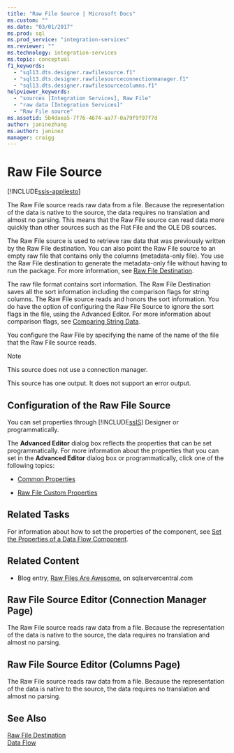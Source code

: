 ```yaml
---
title: "Raw File Source | Microsoft Docs"
ms.custom: ""
ms.date: "03/01/2017"
ms.prod: sql
ms.prod_service: "integration-services"
ms.reviewer: ""
ms.technology: integration-services
ms.topic: conceptual
f1_keywords: 
  - "sql13.dts.designer.rawfilesource.f1"
  - "sql13.dts.designer.rawfilesourceconnectionmanager.f1"
  - "sql13.dts.designer.rawfilesourcecolumns.f1"
helpviewer_keywords: 
  - "sources [Integration Services], Raw File"
  - "raw data [Integration Services]"
  - "Raw File source"
ms.assetid: 5b4daea5-7f76-4674-aa77-0a79f9f97f7d
author: janinezhang
ms.author: janinez
manager: craigg
---
```

# Raw File Source

[!INCLUDE[ssis-appliesto](../../includes/ssis-appliesto-ssvrpluslinux-asdb-asdw-xxx.md)]


  The Raw File source reads raw data from a file. Because the representation of the data is native to the source, the data requires no translation and almost no parsing. This means that the Raw File source can read data more quickly than other sources such as the Flat File and the OLE DB sources.  
  
 The Raw File source is used to retrieve raw data that was previously written by the Raw File destination. You can also point the Raw File source to an empty raw file that contains only the columns (metadata-only file). You use the Raw File destination to generate the metadata-only file without having to run the package. For more information, see [Raw File Destination](../../integration-services/data-flow/raw-file-destination.md).  
  
 The raw file format contains sort information. The Raw File Destination saves all the sort information including the comparison flags for string columns. The Raw File source reads and honors the sort information. You do have the option of configuring the Raw File Source to ignore the sort flags in the file, using the Advanced Editor. For more information about comparison flags, see [Comparing String Data](../../integration-services/data-flow/comparing-string-data.md).  
  
 You configure the Raw File by specifying the name of the name of the file that the Raw File source reads.  
  
> [!NOTE]  
>  This source does not use a connection manager.  
  
 This source has one output. It does not support an error output.  
  
## Configuration of the Raw File Source  
 You can set properties through [!INCLUDE[ssIS](../../includes/ssis-md.md)] Designer or programmatically.  
  
 The **Advanced Editor** dialog box reflects the properties that can be set programmatically. For more information about the properties that you can set in the **Advanced Editor** dialog box or programmatically, click one of the following topics:  
  
-   [Common Properties](https://msdn.microsoft.com/library/51973502-5cc6-4125-9fce-e60fa1b7b796)  
  
-   [Raw File Custom Properties](../../integration-services/data-flow/raw-file-custom-properties.md)  
  
## Related Tasks  
 For information about how to set the properties of the component, see [Set the Properties of a Data Flow Component](../../integration-services/data-flow/set-the-properties-of-a-data-flow-component.md).  
  
## Related Content  
  
-   Blog entry, [Raw Files Are Awesome](https://www.sqlservercentral.com/blogs/stratesql/archive/2011/1/1/31-days-of-ssis-_1320_-raw-files-are-awesome-_2800_1_2F00_31_2900_.aspx), on sqlservercentral.com  
  
## Raw File Source Editor (Connection Manager Page)
  The Raw File source reads raw data from a file. Because the representation of the data is native to the source, the data requires no translation and almost no parsing.   
## Raw File Source Editor (Columns Page)
  The Raw File source reads raw data from a file. Because the representation of the data is native to the source, the data requires no translation and almost no parsing.   
## See Also  
 [Raw File Destination](../../integration-services/data-flow/raw-file-destination.md)   
 [Data Flow](../../integration-services/data-flow/data-flow.md)  
  
  
